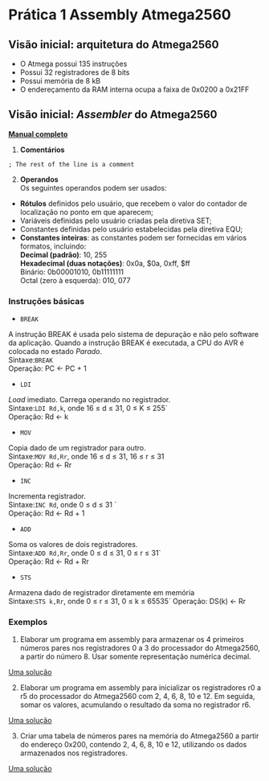 # Prática 1 Assembly Atmega2560 

## Visão inicial: arquitetura do Atmega2560

- O Atmega possui 135 instruções
- Possui 32 registradores de 8 bits
- Possui memória de 8 kB
- O endereçamento da RAM interna ocupa a faixa de 0x0200 a 0x21FF

## Visão inicial: *Assembler* do Atmega2560

**[Manual completo](https://ww1.microchip.com/downloads/en/DeviceDoc/40001917A.pdf)**

1. **Comentários**  

```
; The rest of the line is a comment
```

2. **Operandos**  
Os seguintes operandos podem ser usados:

- **Rótulos** definidos pelo usuário, que recebem o valor do contador de localização no ponto em que aparecem;  
- Variáveis definidas pelo usuário criadas pela diretiva SET;  
- Constantes definidas pelo usuário estabelecidas pela diretiva EQU;  
- **Constantes inteiras**: as constantes podem ser fornecidas em vários formatos, incluindo:  
**Decimal (padrão)**: 10, 255  
**Hexadecimal (duas notações)**: 0x0a, $0a, 0xff, $ff  
Binário: 0b00001010, 0b11111111  
Octal (zero à esquerda): 010, 077  


### Instruções básicas

- `BREAK`

A instrução BREAK é usada pelo sistema de depuração e não pelo software da aplicação. Quando a instrução BREAK é executada, a CPU do AVR é colocada no estado *Parado*.   
Sintaxe:`BREAK`  
Operação: PC <- PC + 1


- `LDI` 

*Load* imediato. Carrega operando no registrador.    
Sintaxe:`LDI Rd,k`, onde 16 ≤ d ≤ 31, 0 ≤ K ≤ 255`    
Operação: Rd <- k

- `MOV` 

Copia dado de um registrador para outro.    
Sintaxe:`MOV Rd,Rr`, onde 16 ≤ d ≤ 31, 16 ≤ r ≤ 31    
Operação: Rd <- Rr


- `INC` 

Incrementa registrador.    
Sintaxe:`INC Rd`, onde 0 ≤ d ≤ 31 `  
Operação: Rd <- Rd + 1

- `ADD` 

Soma os valores de dois registradores.    
Sintaxe:`ADD Rd,Rr`, onde 0 ≤ d ≤ 31, 0 ≤ r ≤ 31`  
Operação: Rd <- Rd + Rr

- `STS`

Armazena dado de registrador diretamente em memória  
Sintaxe:`STS k,Rr`, onde 0 ≤ r ≤ 31, 0 ≤ k ≤ 65535`
Operação: DS(k) ← Rr  

### 

### Exemplos

1. Elaborar um programa em assembly para armazenar os 4 primeiros números pares nos registradores 0 a 3 do processador do Atmega2560, a partir do número 8. Usar somente representação numérica decimal.

[Uma solução](https://github.com/claytonjasilva/prog_exemplos/blob/main/linguagem_assembly_asm/pratica_assembly1_ex1.asm)

2. Elaborar um programa em assembly para inicializar os registradores r0 a r5 do processador do Atmega2560 com 2, 4, 6, 8, 10 e 12. Em seguida, somar os valores, acumulando o resultado da soma no registrador r6.  

[Uma solução](https://github.com/claytonjasilva/prog_exemplos/blob/main/linguagem_assembly_asm/pratica_assembly1_ex2.asm)

3. Criar uma tabela de números pares na memória do Atmega2560 a partir do endereço 0x200, contendo 2, 4, 6, 8, 10 e 12, utilizando os dados armazenados nos registradores.  

[Uma solução](https://github.com/claytonjasilva/prog_exemplos/blob/main/linguagem_assembly_asm/pratica_assembly1_ex3.asm)
